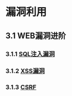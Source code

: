 #  漏洞利用

## 3.1 WEB漏洞进阶

### 3.1.1 [SQL注入漏洞](https://github.com/GhostWolfLab/APT-Individual-Combat-Guide/blob/main/Zh/%E7%AC%AC%E4%B8%89%E7%AB%A0/WEB%E6%BC%8F%E6%B4%9E%E8%BF%9B%E9%98%B6/SQL/SQL%E6%B3%A8%E5%85%A5%E6%BC%8F%E6%B4%9E.md)

### 3.1.2 [XSS漏洞](https://github.com/GhostWolfLab/APT-Individual-Combat-Guide/blob/main/Zh/%E7%AC%AC%E4%B8%89%E7%AB%A0/WEB%E6%BC%8F%E6%B4%9E%E8%BF%9B%E9%98%B6/XSS/XSS%E6%BC%8F%E6%B4%9E.md)

### 3.1.3 [CSRF](https://github.com/GhostWolfLab/APT-Individual-Combat-Guide/blob/main/Zh/%E7%AC%AC%E4%B8%89%E7%AB%A0/WEB%E6%BC%8F%E6%B4%9E%E8%BF%9B%E9%98%B6/CSRF/CSRF.md)
